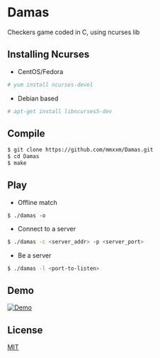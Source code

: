 # Damas
Checkers game coded in C, using ncurses lib

## Installing Ncurses

* CentOS/Fedora

```sh
# yum install ncurses-devel
```

* Debian based
```sh
# apt-get install libncurses5-dev
```

## Compile

```sh
$ git clone https://github.com/mmxxm/Damas.git
$ cd Damas
$ make
```

## Play
* Offline match

```
$ ./damas -o
```

* Connect to a server

```sh
$ ./damas -c <server_addr> -p <server_port>
``` 

* Be a server

```sh
$ ./damas -l <port-to-listen>
```

## Demo
[![Demo](http://img.youtube.com/vi/O4gsKmFGM20/0.jpg)](https://www.youtube.com/watch?v=O4gsKmFGM20)

## License
   [MIT](https://raw.githubusercontent.com/mmxxm/Damas/master/license)
